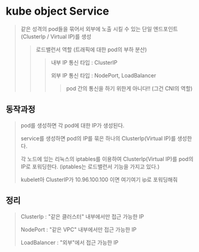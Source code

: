 # kube object Service

> 같은 성격의 pod들을 묶어서 외부에 노출 시킬 수 있는 단일 엔드포인트(ClusterIp / Virtual IP)를 생성
>
> > 로드밸런서 역할 (트래픽에 대한 pod의 부하 분산)
> >
> > > 내부 IP 통신 타입 : ClusterIP
> > >
> > > 외부 IP 통신 타입 : NodePort, LoadBalancer
> > >
> > > > pod 간의 통신을 하기 위한게 아니다!! (그건 CNI의 역할)

## 동작과정

> pod를 생성하면 각 pod에 대한 IP가 생성된다.
>
> service를 생성하면 pod의 IP를 묶은 하나의 ClusterIp(Virtual IP)를 생성한다.
>
> 각 노드에 있는 리눅스의 iptables를 이용하여 ClusterIp(Virtual IP)를 pod의 IP로 포워딩한다. (iptables는 로드밸런서 기능을 가지고 있다.)
>
> kubelet아 ClusterIP가 10.96.100.100 이면 여기여기 ip로 포워딩해줘

## 정리

> ClusterIp : "같은 클러스터" 내부에서만 접근 가능한 IP
>
> NodePort : "같은 VPC" 내부에서만 접근 가능한 IP
>
> LoadBalancer : "외부"에서 접근 가능한 IP
